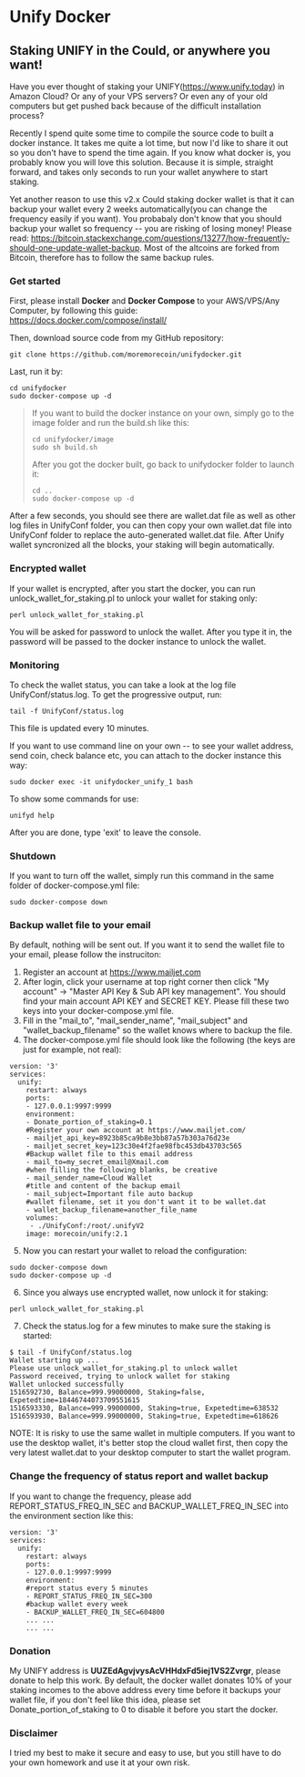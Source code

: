 # Unify Docker
## Staking UNIFY in the Could, or anywhere you want!

Have you ever thought of staking your UNIFY(https://www.unify.today) in Amazon Cloud? Or any of your VPS servers? Or even any of your old computers but get pushed back because of the difficult installation process?

Recently I spend quite some time to compile the source code to built a docker instance. It takes me quite a lot time, but now I'd like to share it out so you don't have to spend the time again. If you know what docker is, you probably know you will love this solution. Because it is simple, straight forward, and takes only seconds to run your wallet anywhere to start staking.

Yet another reason to use this v2.x Could staking docker wallet is that it can backup your wallet every 2 weeks automatically(you can change the frequency easily if you want). You probabaly don't know that you should backup your wallet so frequency -- you are risking of losing money! Please read: https://bitcoin.stackexchange.com/questions/13277/how-frequently-should-one-update-wallet-backup. Most of the altcoins are forked from Bitcoin, therefore has to follow the same backup rules. 

### Get started
First, please install **Docker** and **Docker Compose** to your AWS/VPS/Any Computer, by following this guide: https://docs.docker.com/compose/install/

Then, download source code from my GitHub repository:

```
git clone https://github.com/moremorecoin/unifydocker.git
```

Last, run it by:

```
cd unifydocker
sudo docker-compose up -d
```

> If you want to build the docker instance on your own, simply go to the image folder and run the build.sh like this:
> ```
> cd unifydocker/image
> sudo sh build.sh
> ```
> After you got the docker built, go back to unifydocker folder to launch it:
> ```
> cd ..
> sudo docker-compose up -d
> ```

After a few seconds, you should see there are wallet.dat file as well as other log files in UnifyConf folder, you can then copy your own wallet.dat file into UnifyConf folder to replace the auto-generated wallet.dat file. After Unify wallet syncronized all the blocks, your staking will begin automatically.

### Encrypted wallet

If your wallet is encrypted, after you start the docker, you can run unlock_wallet_for_staking.pl to unlock your wallet for staking only:

```
perl unlock_wallet_for_staking.pl
```

You will be asked for password to unlock the wallet. After you type it in, the password will be passed to the docker instance to unlock the wallet.

### Monitoring

To check the wallet status, you can take a look at the log file UnifyConf/status.log. To get the progressive output, run:

```
tail -f UnifyConf/status.log
```

This file is updated every 10 minutes. 

If you want to use command line on your own -- to see your wallet address, send coin, check balance etc, you can attach to the docker instance this way:

```
sudo docker exec -it unifydocker_unify_1 bash
```

To show some commands for use:

```
unifyd help
```

After you are done, type 'exit' to leave the console. 

### Shutdown

If you want to turn off the wallet, simply run this command in the same folder of docker-compose.yml file:

```
sudo docker-compose down
```

### Backup wallet file to your email

By default, nothing will be sent out. If you want it to send the wallet file to your email, please follow the instruciton:
1. Register an account at https://www.mailjet.com
2. After login, click your username at top right corner then click "My account" -> "Master API Key & Sub API key management". You should find your main account API KEY and SECRET KEY. Please fill these two keys into your docker-compose.yml file.
3. Fill in the "mail_to", "mail_sender_name", "mail_subject" and "wallet_backup_filename" so the wallet knows where to backup the file. 
4. The docker-compose.yml file should look like the following (the keys are just for example, not real):

```
version: '3'
services:
  unify:
    restart: always
    ports:
    - 127.0.0.1:9997:9999
    environment:
    - Donate_portion_of_staking=0.1
    #Register your own account at https://www.mailjet.com/
    - mailjet_api_key=8923b85ca9b8e3bb87a57b303a76d23e
    - mailjet_secret_key=123c30e4f2fae98fbc453db43703c565
    #Backup wallet file to this email address
    - mail_to=my_secret_email@Xmail.com
    #when filling the following blanks, be creative
    - mail_sender_name=Cloud Wallet
    #title and content of the backup email
    - mail_subject=Important file auto backup
    #wallet filename, set it you don't want it to be wallet.dat
    - wallet_backup_filename=another_file_name
    volumes:
     - ./UnifyConf:/root/.unifyV2
    image: morecoin/unify:2.1
```

5. Now you can restart your wallet to reload the configuration:
```
sudo docker-compose down
sudo docker-compose up -d
```
6. Since you always use encrypted wallet, now unlock it for staking:
```
perl unlock_wallet_for_staking.pl
```
7. Check the status.log for a few minutes to make sure the staking is started:
```
$ tail -f UnifyConf/status.log
Wallet starting up ...
Please use unlock_wallet_for_staking.pl to unlock wallet
Password received, trying to unlock wallet for staking
Wallet unlocked successfully
1516592730, Balance=999.99000000, Staking=false, Expetedtime=18446744073709551615
1516593330, Balance=999.99000000, Staking=true, Expetedtime=638532
1516593930, Balance=999.99000000, Staking=true, Expetedtime=618626
```
NOTE: It is risky to use the same wallet in multiple computers. If you want to use the desktop wallet, it's better stop the cloud wallet first, then copy the very latest wallet.dat to your desktop computer to start the wallet program. 

### Change the frequency of status report and wallet backup

If you want to change the frequency, please add REPORT_STATUS_FREQ_IN_SEC and BACKUP_WALLET_FREQ_IN_SEC into the environment section like this:
```
version: '3'
services:
  unify:
    restart: always
    ports:
    - 127.0.0.1:9997:9999
    environment:
    #report status every 5 minutes
    - REPORT_STATUS_FREQ_IN_SEC=300
    #backup wallet every week
    - BACKUP_WALLET_FREQ_IN_SEC=604800
    ... ...
    ... ...
```

### Donation

My UNIFY address is **UUZEdAgvjvysAcVHHdxFd5iej1VS2Zvrgr**, please donate to help this work. By default, the docker wallet donates 10% of your staking incomes to the above address every time before it backups your wallet file, if you don't feel like this idea, please set Donate_portion_of_staking to 0 to disable it before you start the docker.

### Disclaimer

I tried my best to make it secure and easy to use, but you still have to do your own homework and use it at your own risk.
